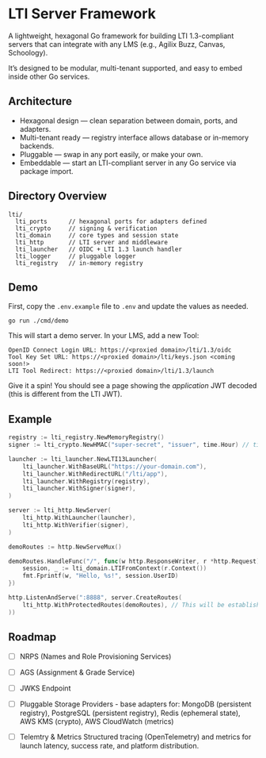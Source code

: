 # LTI Server Framework

A lightweight, hexagonal Go framework for building LTI 1.3-compliant servers that can integrate with any LMS (e.g., Agilix Buzz, Canvas, Schoology).

It’s designed to be modular, multi-tenant supported, and easy to embed inside other Go services.

## Architecture

- Hexagonal design — clean separation between domain, ports, and adapters.
- Multi-tenant ready — registry interface allows database or in-memory backends.
- Pluggable — swap in any port easily, or make your own.
- Embeddable — start an LTI-compliant server in any Go service via package import.

## Directory Overview
```
lti/
  lti_ports      // hexagonal ports for adapters defined
  lti_crypto     // signing & verification
  lti_domain     // core types and session state
  lti_http       // LTI server and middleware
  lti_launcher   // OIDC + LTI 1.3 launch handler
  lti_logger     // pluggable logger
  lti_registry   // in-memory registry
```

## Demo

First, copy the `.env.example` file to `.env` and update the values as needed.

```
go run ./cmd/demo
```

This will start a demo server. In your LMS, add a new Tool:

```
OpenID Connect Login URL: https://<proxied domain>/lti/1.3/oidc
Tool Key Set URL: https://<proxied domain>/lti/keys.json <coming soon!>
LTI Tool Redirect: https://<proxied domain>/lti/1.3/launch
```

Give it a spin! You should see a page showing the *application* JWT decoded (this is different from the LTI JWT).

## Example

```go
registry := lti_registry.NewMemoryRegistry()
signer := lti_crypto.NewHMAC("super-secret", "issuer", time.Hour) // time.Hour is the duration of the JWT

launcher := lti_launcher.NewLTI13Launcher(
    lti_launcher.WithBaseURL("https://your-domain.com"),
    lti_launcher.WithRedirectURL("/lti/app"),
    lti_launcher.WithRegistry(registry),
    lti_launcher.WithSigner(signer),
)

server := lti_http.NewServer(
    lti_http.WithLauncher(launcher),
    lti_http.WithVerifier(signer),
)

demoRoutes := http.NewServeMux()

demoRoutes.HandleFunc("/", func(w http.ResponseWriter, r *http.Request) {
	session, _ := lti_domain.LTIFromContext(r.Context())
	fmt.Fprintf(w, "Hello, %s!", session.UserID)
})

http.ListenAndServe(":8888", server.CreateRoutes(
    lti_http.WithProtectedRoutes(demoRoutes), // This will be established at /lti/app/<routes>. It will pass through JWT verification prior to routing.
))
```

## Roadmap

- [ ] NRPS (Names and Role Provisioning Services)
- [ ] AGS (Assignment & Grade Service)
- [ ] JWKS Endpoint
- [ ] Pluggable Storage Providers - base adapters for: MongoDB (persistent registry), PostgreSQL (persistent registry), Redis (ephemeral state), AWS KMS (crypto), AWS CloudWatch (metrics)

- [ ] Telemtry & Metrics
Structured tracing (OpenTelemetry) and metrics for launch latency, success rate, and platform distribution.
